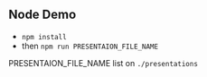 ## Node Demo

* `npm install`
* then `npm run PRESENTAION_FILE_NAME`

PRESENTAION_FILE_NAME list on `./presentations`


